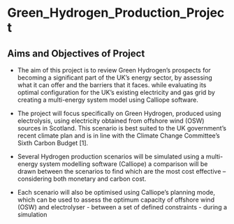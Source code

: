 # Green_Hydrogen_Production_Project

## Aims and Objectives of Project
- The aim of this project is to review Green Hydrogen’s prospects for becoming a significant part of the UK’s energy sector, by assessing what it can offer and the barriers that it faces. while evaluating its optimal configuration for the UK’s existing electricity and gas grid by creating a multi-energy system model using Calliope software.

- The project will focus specifically on Green Hydrogen, produced using electrolysis, using electricity obtained from offshore wind (OSW) sources in Scotland. This scenario is best suited to the UK government’s recent climate plan and is in line with the Climate Change Committee’s Sixth Carbon Budget [1].

- Several Hydrogen production scenarios will be simulated using a multi-energy system modelling software (Calliope) a comparison will be drawn between the scenarios to find which are the most cost effective – considering both monetary and carbon cost.

- Each scenario will also be optimised using Calliope’s planning mode, which can be used to assess the optimum capacity of offshore wind (OSW) and electrolyser - between a set of defined constraints - during a simulation
